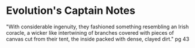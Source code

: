 # Evolution's Captain Notes

"With considerable ingenuity, they fashioned something resembling an Irish
coracle, a wicker like intertwining of branches covered with pieces of canvas
cut from their tent, the inside packed with dense, clayed dirt." pg 43


